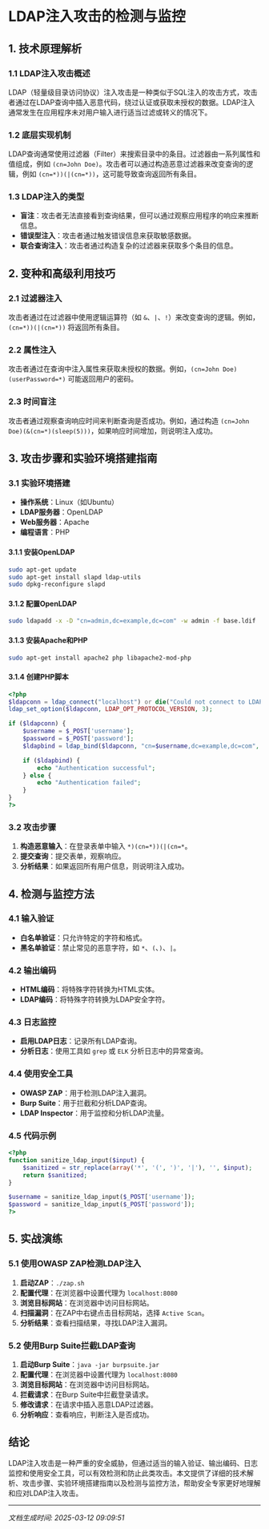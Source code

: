 # LDAP注入攻击的检测与监控

## 1. 技术原理解析

### 1.1 LDAP注入攻击概述
LDAP（轻量级目录访问协议）注入攻击是一种类似于SQL注入的攻击方式，攻击者通过在LDAP查询中插入恶意代码，绕过认证或获取未授权的数据。LDAP注入通常发生在应用程序未对用户输入进行适当过滤或转义的情况下。

### 1.2 底层实现机制
LDAP查询通常使用过滤器（Filter）来搜索目录中的条目。过滤器由一系列属性和值组成，例如 `(cn=John Doe)`。攻击者可以通过构造恶意过滤器来改变查询的逻辑，例如 `(cn=*))(|(cn=*))`，这可能导致查询返回所有条目。

### 1.3 LDAP注入的类型
- **盲注**：攻击者无法直接看到查询结果，但可以通过观察应用程序的响应来推断信息。
- **错误型注入**：攻击者通过触发错误信息来获取敏感数据。
- **联合查询注入**：攻击者通过构造复杂的过滤器来获取多个条目的信息。

## 2. 变种和高级利用技巧

### 2.1 过滤器注入
攻击者通过在过滤器中使用逻辑运算符（如 `&`、`|`、`!`）来改变查询的逻辑。例如，`(cn=*))(|(cn=*))` 将返回所有条目。

### 2.2 属性注入
攻击者通过在查询中注入属性来获取未授权的数据。例如，`(cn=John Doe)(userPassword=*)` 可能返回用户的密码。

### 2.3 时间盲注
攻击者通过观察查询响应时间来判断查询是否成功。例如，通过构造 `(cn=John Doe)(&(cn=*)(sleep(5)))`，如果响应时间增加，则说明注入成功。

## 3. 攻击步骤和实验环境搭建指南

### 3.1 实验环境搭建
- **操作系统**：Linux（如Ubuntu）
- **LDAP服务器**：OpenLDAP
- **Web服务器**：Apache
- **编程语言**：PHP

#### 3.1.1 安装OpenLDAP
```bash
sudo apt-get update
sudo apt-get install slapd ldap-utils
sudo dpkg-reconfigure slapd
```

#### 3.1.2 配置OpenLDAP
```bash
sudo ldapadd -x -D "cn=admin,dc=example,dc=com" -w admin -f base.ldif
```

#### 3.1.3 安装Apache和PHP
```bash
sudo apt-get install apache2 php libapache2-mod-php
```

#### 3.1.4 创建PHP脚本
```php
<?php
$ldapconn = ldap_connect("localhost") or die("Could not connect to LDAP server.");
ldap_set_option($ldapconn, LDAP_OPT_PROTOCOL_VERSION, 3);

if ($ldapconn) {
    $username = $_POST['username'];
    $password = $_POST['password'];
    $ldapbind = ldap_bind($ldapconn, "cn=$username,dc=example,dc=com", $password);

    if ($ldapbind) {
        echo "Authentication successful";
    } else {
        echo "Authentication failed";
    }
}
?>
```

### 3.2 攻击步骤
1. **构造恶意输入**：在登录表单中输入 `*)(cn=*))(|(cn=*`。
2. **提交查询**：提交表单，观察响应。
3. **分析结果**：如果返回所有用户信息，则说明注入成功。

## 4. 检测与监控方法

### 4.1 输入验证
- **白名单验证**：只允许特定的字符和格式。
- **黑名单验证**：禁止常见的恶意字符，如 `*`、`(`、`)`、`|`。

### 4.2 输出编码
- **HTML编码**：将特殊字符转换为HTML实体。
- **LDAP编码**：将特殊字符转换为LDAP安全字符。

### 4.3 日志监控
- **启用LDAP日志**：记录所有LDAP查询。
- **分析日志**：使用工具如 `grep` 或 `ELK` 分析日志中的异常查询。

### 4.4 使用安全工具
- **OWASP ZAP**：用于检测LDAP注入漏洞。
- **Burp Suite**：用于拦截和分析LDAP查询。
- **LDAP Inspector**：用于监控和分析LDAP流量。

### 4.5 代码示例
```php
<?php
function sanitize_ldap_input($input) {
    $sanitized = str_replace(array('*', '(', ')', '|'), '', $input);
    return $sanitized;
}

$username = sanitize_ldap_input($_POST['username']);
$password = sanitize_ldap_input($_POST['password']);
?>
```

## 5. 实战演练

### 5.1 使用OWASP ZAP检测LDAP注入
1. **启动ZAP**：`./zap.sh`
2. **配置代理**：在浏览器中设置代理为 `localhost:8080`
3. **浏览目标网站**：在浏览器中访问目标网站。
4. **扫描漏洞**：在ZAP中右键点击目标网站，选择 `Active Scan`。
5. **分析结果**：查看扫描结果，寻找LDAP注入漏洞。

### 5.2 使用Burp Suite拦截LDAP查询
1. **启动Burp Suite**：`java -jar burpsuite.jar`
2. **配置代理**：在浏览器中设置代理为 `localhost:8080`
3. **浏览目标网站**：在浏览器中访问目标网站。
4. **拦截请求**：在Burp Suite中拦截登录请求。
5. **修改请求**：在请求中插入恶意LDAP过滤器。
6. **分析响应**：查看响应，判断注入是否成功。

## 结论
LDAP注入攻击是一种严重的安全威胁，但通过适当的输入验证、输出编码、日志监控和使用安全工具，可以有效检测和防止此类攻击。本文提供了详细的技术解析、攻击步骤、实验环境搭建指南以及检测与监控方法，帮助安全专家更好地理解和应对LDAP注入攻击。

---

*文档生成时间: 2025-03-12 09:09:51*
